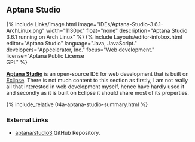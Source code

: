 ## Aptana Studio
{% include Links/image.html image="IDEs/Aptana-Studio-3.6.1-ArchLinux.png" width="1130px" float="none" description="Aptana Studio 3.6.1 running on Arch Linux" %}
{% include Layouts/editor-infobox.html editor="Aptana Studio" language="Java, JavaScript." developers="Appcelerator, Inc." focus="Web development." license="Aptana Public License <br/>GPL" %}

[**Aptana Studio**](http://www.aptana.com/products/studio3.html) is an open-source IDE for web development that is built on [Eclipse](#eclipse). There is not much content to this section as firstly, I am not really all that interested in web development myself, hence have hardly used it and secondly as it is built on Eclipse it should share most of its properties.

{% include_relative 04a-aptana-studio-summary.html %}

### External Links
* [aptana/studio3](https://github.com/aptana/studio3) GitHub Repository.
